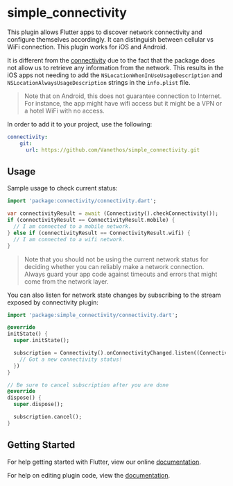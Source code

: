 # simple_connectivity

This plugin allows Flutter apps to discover network connectivity and configure
themselves accordingly. It can distinguish between cellular vs WiFi connection.
This plugin works for iOS and Android.

It is different from the [connectivity](https://pub.dev/packages/connectivity) due to the fact that
the package does not allow us to retrieve any information from the network. This results in the 
iOS apps not needing to add the `NSLocationWhenInUseUsageDescription` and `NSLocationAlwaysUsageDescription`
strings in the `info.plist` file.
 
> Note that on Android, this does not guarantee connection to Internet. For instance,
the app might have wifi access but it might be a VPN or a hotel WiFi with no access.

In order to add it to your project, use the following:

```yaml
connectivity:
    git:
      url: https://github.com/Vanethos/simple_connectivity.git
```

## Usage

Sample usage to check current status:

```dart
import 'package:connectivity/connectivity.dart';

var connectivityResult = await (Connectivity().checkConnectivity());
if (connectivityResult == ConnectivityResult.mobile) {
  // I am connected to a mobile network.
} else if (connectivityResult == ConnectivityResult.wifi) {
  // I am connected to a wifi network.
}
```

> Note that you should not be using the current network status for deciding
whether you can reliably make a network connection. Always guard your app code
against timeouts and errors that might come from the network layer.

You can also listen for network state changes by subscribing to the stream
exposed by connectivity plugin:

```dart
import 'package:simple_connectivity/connectivity.dart';

@override
initState() {
  super.initState();

  subscription = Connectivity().onConnectivityChanged.listen((ConnectivityResult result) {
    // Got a new connectivity status!
  })
}

// Be sure to cancel subscription after you are done
@override
dispose() {
  super.dispose();

  subscription.cancel();
}
```

## Getting Started

For help getting started with Flutter, view our online
[documentation](http://flutter.io/).

For help on editing plugin code, view the [documentation](https://flutter.io/platform-plugins/#edit-code).
